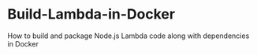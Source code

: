 # Build-Lambda-in-Docker
How to build and package Node.js Lambda code along with dependencies in Docker
